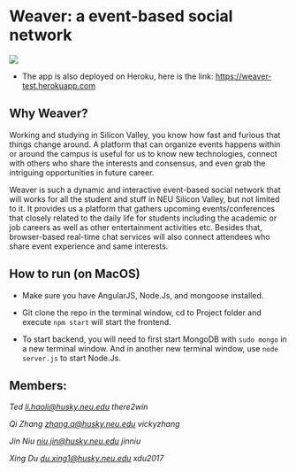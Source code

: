 #                                     Weaver: a event-based social network

![](https://github.com/TeamNEUSV/Weaver_LetsChat/blob/master/src/assets/images/logo.png)
* The app is also deployed on Heroku, here is the link: https://weaver-test.herokuapp.com

## Why Weaver?

Working and studying in Silicon Valley, you know how fast and furious that things change around. A platform that can organize events happens within or around the campus is useful for us to know new technologies, connect with others who share the interests and consensus, and even grab the intriguing opportunities in future career.

Weaver is such a dynamic and interactive event-based social network that will works for all the student and stuff in NEU Silicon Valley, but not limited to it. It provides us a platform that gathers upcoming events/conferences that closely related to the daily life for students including the academic or job careers as well as other entertainment activities etc. Besides that, browser-based real-time chat services will also connect attendees who share event experience and same interests.

## How to run (on MacOS)

* Make sure you have AngularJS, Node.Js, and mongoose installed.

* Git clone the repo in the terminal window, cd to Project folder and execute `npm start` will start the frontend. 

* To start backend, you will need to first start MongoDB with `sudo mongo` in a new terminal window. And in another new terminal window, use `node server.js` to start Node.Js. 


## Members:

*Ted  li.haoli@husky.neu.edu there2win*

*Qi Zhang zhang.q@husky.neu.edu vickyzhang*

*Jin Niu niu.jin@husky.neu.edu jinniu*

*Xing Du du.xing1@husky.neu.edu xdu2017*

